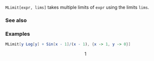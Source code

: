 `MLimit[expr, lims]` takes multiple limits of `expr` using the limits `lims`.

### See also

### Examples

```mathematica
MLimit[y Log[y] + Sin[x - 1]/(x - 1), {x -> 1, y -> 0}]
```

$$1$$